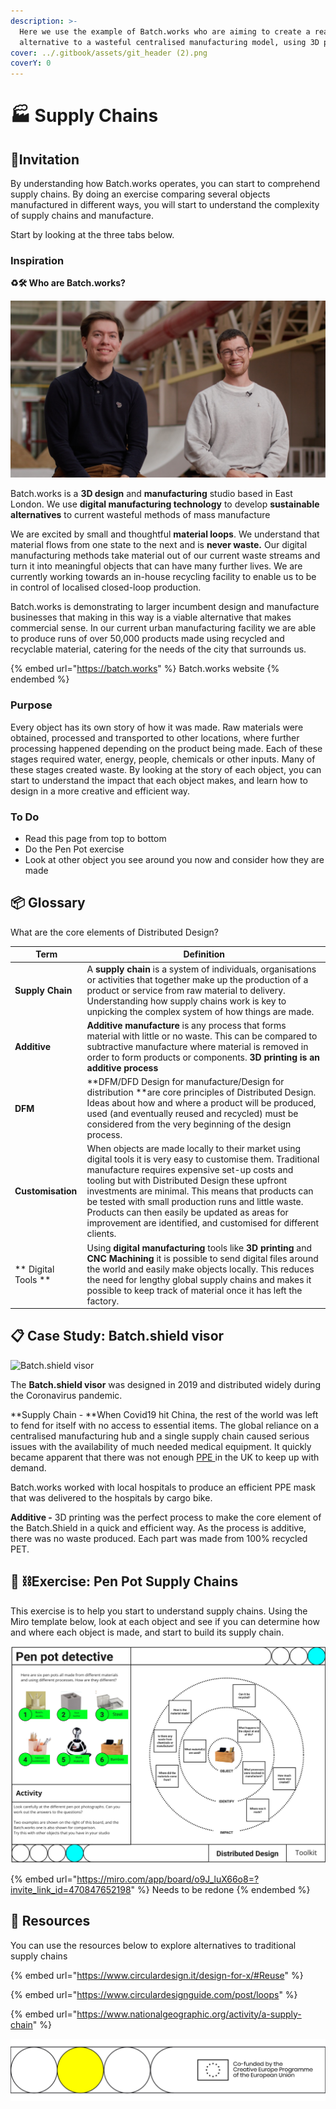 ```yaml
---
description: >-
  Here we use the example of Batch.works who are aiming to create a realistic
  alternative to a wasteful centralised manufacturing model, using 3D printing.
cover: ../.gitbook/assets/git_header (2).png
coverY: 0
---
```


# 🏭    Supply Chains

## ​🎯Invitation

By understanding how Batch.works operates, you can start to comprehend supply chains. By doing an exercise comparing several objects manufactured in different ways, you will start to understand the complexity of supply chains and manufacture.

&#x20;Start by looking at the three tabs below.

### Inspiration

**♻️🛠 Who are Batch.works?**

![Julien and Milo from Batch.works](<../.gitbook/assets/london (1).jpg>)

Batch.works is a **3D design** and **manufacturing** studio based in East London. We use **digital manufacturing technology** to develop **sustainable alternatives** to current wasteful methods of mass manufacture

We are excited by small and thoughtful **material loops**. We understand that material flows from one state to the next and is **never waste.** Our digital manufacturing methods take material out of our current waste streams and turn it into meaningful objects that can have many further lives. We are currently working towards an in-house recycling facility to enable us to be in control of localised closed-loop production.&#x20;

Batch.works is demonstrating to larger incumbent design and manufacture businesses that making in this way is a viable alternative that makes commercial sense. In our current urban manufacturing facility we are able to produce runs of over 50,000 products made using recycled and recyclable material, catering for the needs of the city that surrounds us.

{% embed url="https://batch.works" %}
Batch.works website
{% endembed %}

### Purpose

Every object has its own story of how it was made. Raw materials were obtained, processed and transported to other locations, where further processing happened depending on the product being made. Each of these stages required water, energy, people, chemicals or other inputs. Many of these stages created waste. By looking at the story of each object, you can start to understand the impact that each object makes, and learn how to design in a more creative and efficient way.

### To Do

* Read this page from top to bottom
* Do the Pen Pot exercise
* Look at other object you see around you now and consider how they are made

## :package: Glossary

What are the core elements of Distributed Design?

| Term                | Definition                                                                                                                                                                                                                                                                                                                                                                                                                                         |
| ------------------- | -------------------------------------------------------------------------------------------------------------------------------------------------------------------------------------------------------------------------------------------------------------------------------------------------------------------------------------------------------------------------------------------------------------------------------------------------- |
| **Supply Chain**    | A **supply chain** is a system of individuals, organisations or activities that together make up the production of a product or service from raw material to delivery. Understanding how supply chains work is key to unpicking the complex system of how things are made.                                                                                                                                                                         |
| **Additive**        | **Additive manufacture** is any process that forms material with little or no waste. This can be compared to subtractive manufacture where material is removed in order to form products or components. **3D printing is an additive process**                                                                                                                                                                                                     |
| **DFM**             | **DFM/DFD Design for manufacture/Design for distribution **are core principles of Distributed Design. Ideas about how and where a product will be produced, used (and eventually reused and recycled) must be considered from the very beginning of the design process.                                                                                                                                                                            |
| **Customisation**   | When objects are made locally to their market using digital tools it is very easy to customise them. Traditional manufacture requires expensive set-up costs and tooling but with Distributed Design these upfront investments are minimal. This means that products can be tested with small production runs and little waste. Products can then easily be updated as areas for improvement are identified, and customised for different clients. |
| ** Digital Tools ** | Using **digital manufacturing** tools like **3D printing** and **CNC Machining** it is possible to send digital files around the world and easily make objects locally. This reduces the need for lengthy global supply chains and makes it possible to keep track of material once it has left the factory.                                                                                                                                       |



## :clipboard: Case Study: Batch.shield visor

![Batch.shield visor](../.gitbook/assets/606\_980-CD3D8C5F-1D1E-41DE-80FC-5077B163F93B.jpeg)

The **Batch.shield visor** was designed in 2019 and distributed widely during the Coronavirus pandemic.&#x20;

**Supply Chain - **When Covid19 hit China, the rest of the world was left to fend for itself with no access to essential items. The global reliance on a centralised manufacturing hub and a single supply chain caused serious issues with the availability of much needed medical equipment. It quickly became apparent that there was not enough [PPE ](https://www.dictionary.com/browse/ppe)in the UK to keep up with demand.&#x20;

Batch.works worked with local hospitals to produce an efficient PPE mask that was delivered to the hospitals by cargo bike.&#x20;

**Additive -** 3D printing was the perfect process to make the core element of the Batch.Shield in a quick and efficient way. As the process is additive, there was no waste produced. Each part was made from 100% recycled PET.



## 🚚 ⛓Exercise: Pen Pot Supply Chains

This exercise is to help you start to understand supply chains. Using the Miro template below, look at each object and see if you can determine how and where each object is made, and start to build its supply chain.&#x20;

![](<../.gitbook/assets/Screenshot 2021-10-31 3.22.09 AM.png>)

{% embed url="https://miro.com/app/board/o9J_luX66o8=?invite_link_id=470847652198" %}
Needs to be redone
{% endembed %}



## :toolbox: Resources

You can use the resources below to explore alternatives to traditional supply chains

{% embed url="https://www.circulardesign.it/design-for-x/#Reuse" %}

{% embed url="https://www.circulardesignguide.com/post/loops" %}

{% embed url="https://www.nationalgeographic.org/activity/a-supply-chain" %}

![](../.gitbook/assets/gitfooter.png)
